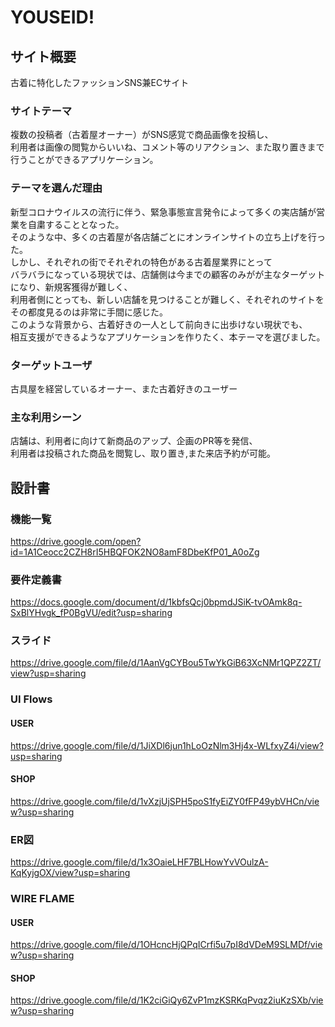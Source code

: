 # YOUSEID!

## サイト概要
古着に特化したファッションSNS兼ECサイト

### サイトテーマ
複数の投稿者（古着屋オーナー）がSNS感覚で商品画像を投稿し、<br>
利用者は画像の閲覧からいいね、コメント等のリアクション、また取り置きまで行うことができるアプリケーション。

### テーマを選んだ理由
新型コロナウイルスの流行に伴う、緊急事態宣言発令によって多くの実店舗が営業を自粛することとなった。<br>
そのような中、多くの古着屋が各店舗ごとにオンラインサイトの立ち上げを行った。<br>
しかし、それぞれの街でそれぞれの特色がある古着屋業界にとって<br>
バラバラになっている現状では、店舗側は今までの顧客のみがが主なターゲットになり、新規客獲得が難しく、<br>
利用者側にとっても、新しい店舗を見つけることが難しく、それぞれのサイトをその都度見るのは非常に手間に感じた。<br>
このような背景から、古着好きの一人として前向きに出歩けない現状でも、<br>
相互支援ができるようなアプリケーションを作りたく、本テーマを選びました。

### ターゲットユーザ
古具屋を経営しているオーナー、また古着好きのユーザー

### 主な利用シーン
店舗は、利用者に向けて新商品のアップ、企画のPR等を発信、<br>
利用者は投稿された商品を閲覧し、取り置き,また来店予約が可能。
<br>
## 設計書
### 機能一覧
<https://drive.google.com/open?id=1A1Ceocc2CZH8rI5HBQFOK2NO8amF8DbeKfP01_A0oZg>

### 要件定義書
<https://docs.google.com/document/d/1kbfsQcj0bpmdJSiK-tvOAmk8q-SxBlYHvgk_fP0BgVU/edit?usp=sharing>

### スライド
<https://drive.google.com/file/d/1AanVgCYBou5TwYkGiB63XcNMr1QPZ2ZT/view?usp=sharing>

### UI Flows
#### USER
<https://drive.google.com/file/d/1JiXDl6jun1hLoOzNlm3Hj4x-WLfxyZ4i/view?usp=sharing>
#### SHOP
<https://drive.google.com/file/d/1vXzjUjSPH5poS1fyEiZY0fFP49ybVHCn/view?usp=sharing>

### ER図
<https://drive.google.com/file/d/1x3OaieLHF7BLHowYvVOulzA-KqKyjgOX/view?usp=sharing>

### WIRE FLAME
#### USER
<https://drive.google.com/file/d/1OHcncHjQPqICrfi5u7pI8dVDeM9SLMDf/view?usp=sharing>
#### SHOP
<https://drive.google.com/file/d/1K2ciGiQy6ZvP1mzKSRKqPvqz2iuKzSXb/view?usp=sharing>

